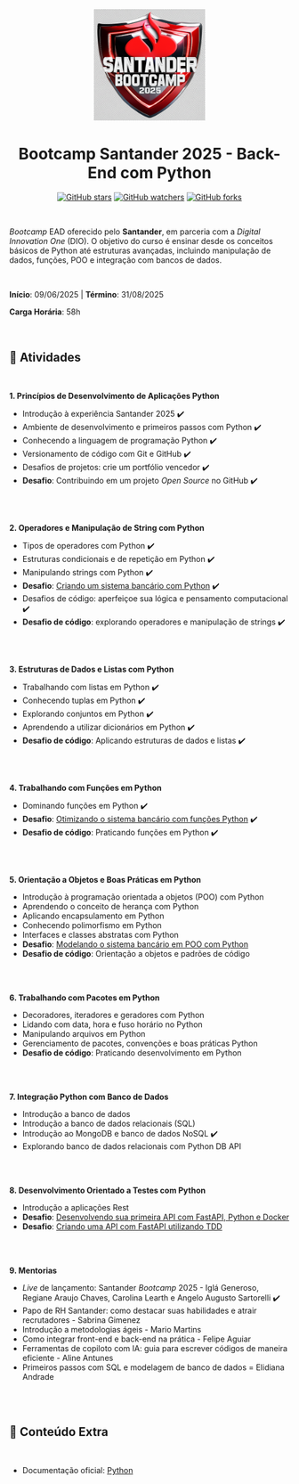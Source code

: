 <div align="center">

<img src="./images/logo.png" alt="Formação logo" width="200" >

<br>

<h1> Bootcamp Santander 2025 - Back-End com Python </h1>

[![GitHub stars](https://img.shields.io/github/stars/biachristie/dio-bootcamp-backend-com-python.svg?style=social&label=Star&maxAge=2592000)](https://github.com/biachristie/dio-bootcamp-backend-com-python/stargazers)
[![GitHub watchers](https://img.shields.io/github/watchers/biachristie/dio-bootcamp-backend-com-python.svg?style=social&label=Watch&maxAge=2592000)](https://github.com/biachristie/dio-bootcamp-backend-com-python/watchers)
[![GitHub forks](https://img.shields.io/github/forks/biachristie/dio-bootcamp-backend-com-python.svg?style=social&label=Fork&maxAge=2592000)](https://github.com/biachristie/dio-bootcamp-backend-com-python/network/members)

</div>
<br>

*Bootcamp* EAD oferecido pelo **Santander**, em parceria com a *Digital Innovation One* (DIO). O objetivo do curso é ensinar desde os conceitos básicos de Python até estruturas avançadas, incluindo manipulação de dados, funções, POO e integração com bancos de dados.

<br>

**Início**: 09/06/2025 | **Término**: 31/08/2025

**Carga Horária**: 58h

<br>

## 📝 Atividades
<br>

**1. Princípios de Desenvolvimento de Aplicações Python**

* Introdução à experiência Santander 2025 ✔️
* Ambiente de desenvolvimento e primeiros passos com Python ✔️
* Conhecendo a linguagem de programação Python ✔️
* Versionamento de código com Git e GitHub ✔️
* Desafios de projetos: crie um portfólio vencedor ✔️
* **Desafio**: Contribuindo em um projeto *Open Source* no GitHub ✔️

<br>
<br>

**2. Operadores e Manipulação de String com Python**
* Tipos de operadores com Python ✔️
* Estruturas condicionais e de repetição em Python ✔️
* Manipulando strings com Python ✔️
* **Desafio**: [Criando um sistema bancário com Python](https://github.com/biachristie/dio-bootcamp-backend-com-python/blob/main/Desafios/Desafios_projeto/desafio01_sistema_bancario.py) ✔️
* Desafios de código: aperfeiçoe sua lógica e pensamento computacional ✔️
* **Desafio de código**: explorando operadores e manipulação de strings ✔️

<br>
<br>

**3. Estruturas de Dados e Listas com Python**
* Trabalhando com listas em Python ✔️
* Conhecendo tuplas em Python ✔️
* Explorando conjuntos em Python ✔️
* Aprendendo a utilizar dicionários em Python ✔️
* **Desafio de código**: Aplicando estruturas de dados e listas ✔️

<br>
<br>

**4. Trabalhando com Funções em Python**
* Dominando funções em Python ✔️
* **Desafio**: [Otimizando o sistema bancário com funções Python](https://github.com/biachristie/dio-bootcamp-backend-com-python/blob/main/Desafios/Desafios_projeto/desafio02_otimizando_sistema_bancario.py) ✔️
* **Desafio de código**: Praticando funções em Python ✔️

<br>
<br>

**5. Orientação a Objetos e Boas Práticas em Python**
* Introdução à programação orientada a objetos (POO) com Python
* Aprendendo o conceito de herança com Python
* Aplicando encapsulamento em Python
* Conhecendo polimorfismo em Python
* Interfaces e classes abstratas com Python
* **Desafio**: [Modelando o sistema bancário em POO com Python]()
* **Desafio de código**: Orientação a objetos e padrões de código

<br>
<br>

**6. Trabalhando com Pacotes em Python**
* Decoradores, iteradores e geradores com Python
* Lidando com data, hora e fuso horário no Python
* Manipulando arquivos em Python
* Gerenciamento de pacotes, convenções e boas práticas Python
* **Desafio de código**: Praticando desenvolvimento em Python

<br>
<br>

**7. Integração Python com Banco de Dados**
* Introdução a banco de dados
* Introdução a banco de dados relacionais (SQL)
* Introdução ao MongoDB e banco de dados NoSQL ✔️
* Explorando banco de dados relacionais com Python DB API

<br>
<br>

**8. Desenvolvimento Orientado a Testes com Python**
* Introdução a aplicações Rest
* **Desafio**: [Desenvolvendo sua primeira API com FastAPI, Python e Docker]()
* **Desafio**: [Criando uma API com FastAPI utilizando TDD]()

<br>
<br>

**9. Mentorias**
* *Live* de lançamento: Santander *Bootcamp* 2025 - Iglá Generoso, Regiane Araujo Chaves, Carolina Learth e Angelo Augusto Sartorelli ✔️
* Papo de RH Santander: como destacar suas habilidades e atrair recrutadores - Sabrina Gimenez
* Introdução a metodologias ágeis - Mario Martins
* Como integrar front-end e back-end na prática - Felipe Aguiar
* Ferramentas de copiloto com IA: guia para escrever códigos de maneira eficiente - Aline Antunes
* Primeiros passos com SQL e modelagem de banco de dados = Elidiana Andrade

<br>
<br>

## 📍 Conteúdo Extra
<br>

* Documentação oficial: [Python](https://docs.python.org/3/library/index.html)
